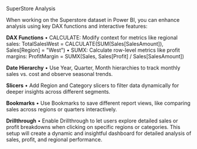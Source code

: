 SuperStore Analysis

When working on the Superstore dataset in Power BI, you can enhance analysis using key DAX functions and interactive features:

**DAX Functions**
•	CALCULATE: Modify context for metrics like regional sales:
TotalSalesWest = CALCULATE(SUM(Sales[SalesAmount]), Sales[Region] = "West")
•	SUMX: Calculate row-level metrics like profit margins:
ProfitMargin = SUMX(Sales, Sales[Profit] / Sales[SalesAmount])

**Date Hierarchy**
•	Use Year, Quarter, Month hierarchies to track monthly sales vs. cost and observe seasonal trends.

**Slicers**
•	Add Region and Category slicers to filter data dynamically for deeper insights across different segments.

**Bookmarks**
•	Use Bookmarks to save different report views, like comparing sales across regions or quarters interactively.

**Drillthrough**
•	Enable Drillthrough to let users explore detailed sales or profit breakdowns when clicking on specific regions or categories.
This setup will create a dynamic and insightful dashboard for detailed analysis of sales, profit, and regional performance.
